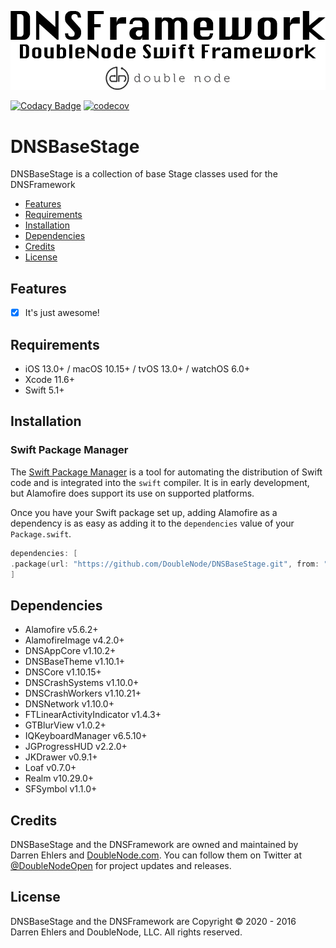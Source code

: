 ![DoubleNode Swift Framework](https://github.com/DoubleNode/DNSCore/raw/master/DNSFrameworkLogo.png)

[![Codacy Badge](https://api.codacy.com/project/badge/Grade/6f473642e4404426b55fda500602e662)](https://www.codacy.com?utm_source=github.com&amp;utm_medium=referral&amp;utm_content=DoubleNode/DNSCore&amp;utm_campaign=Badge_Grade)
[![codecov](https://codecov.io/gh/DoubleNode/DNSCore/branch/master/graph/badge.svg?token=NcFMBk0g9t)](https://codecov.io/gh/DoubleNode/DNSCore)

# DNSBaseStage

DNSBaseStage is a collection of base Stage classes used for the DNSFramework

-   [Features](#features)
-   [Requirements](#requirements)
-   [Installation](#installation)
-   [Dependencies](#dependencies)
-   [Credits](#credits)
-   [License](#license)

## Features

-   [x] It's just awesome!

## Requirements

-   iOS 13.0+ / macOS 10.15+ / tvOS 13.0+ / watchOS 6.0+
-   Xcode 11.6+
-   Swift 5.1+

## Installation

### Swift Package Manager

The [Swift Package Manager](https://swift.org/package-manager/) is a tool for automating the distribution of Swift code and is integrated into the `swift` compiler. It is in early development, but Alamofire does support its use on supported platforms.

Once you have your Swift package set up, adding Alamofire as a dependency is as easy as adding it to the `dependencies` value of your `Package.swift`.

```swift
dependencies: [
.package(url: "https://github.com/DoubleNode/DNSBaseStage.git", from: "1.10.16")
]
```

## Dependencies

-   Alamofire v5.6.2+
-   AlamofireImage v4.2.0+
-   DNSAppCore v1.10.2+
-   DNSBaseTheme v1.10.1+
-   DNSCore v1.10.15+
-   DNSCrashSystems v1.10.0+
-   DNSCrashWorkers v1.10.21+
-   DNSNetwork v1.10.0+
-   FTLinearActivityIndicator v1.4.3+
-   GTBlurView v1.0.2+
-   IQKeyboardManager v6.5.10+
-   JGProgressHUD v2.2.0+
-   JKDrawer v0.9.1+
-   Loaf v0.7.0+
-   Realm v10.29.0+
-   SFSymbol v1.1.0+

## Credits

DNSBaseStage and the DNSFramework are owned and maintained by Darren Ehlers and [DoubleNode.com](http://doublenode.com). You can follow them on Twitter at [@DoubleNodeOpen](https://twitter.com/DoubleNodeOpen) for project updates and releases.

## License

DNSBaseStage and the DNSFramework are Copyright © 2020 - 2016 Darren Ehlers and DoubleNode, LLC. All rights reserved.

